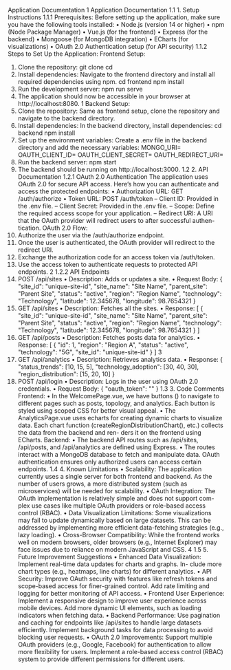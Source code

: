 Application Documentation
1 Application Documentation
1.1 1. Setup Instructions
1.1.1 Prerequisites:
Before setting up the application, make sure you have the following tools installed:
• Node.js (version 14 or higher)
• npm (Node Package Manager)
• Vue.js (for the frontend)
• Express (for the backend)
• Mongoose (for MongoDB integration)
• ECharts (for visualizations)
• OAuth 2.0 Authentication setup (for API security)
1.1.2 Steps to Set Up the Application:
Frontend Setup:
1. Clone the repository:
git clone <repository-url>
cd <repository-directory>
2. Install dependencies: Navigate to the frontend directory and install all required dependencies
using npm.
cd frontend
npm install
3. Run the development server:
npm run serve
4. The application should now be accessible in your browser at http://localhost:8080.
1
Backend Setup:
1. Clone the repository: Same as frontend setup, clone the repository and navigate to the backend
directory.
2. Install dependencies: In the backend directory, install dependencies:
cd backend
npm install
3. Set up the environment variables: Create a .env file in the backend directory and add the
necessary variables:
MONGO_URI=<your-mongodb-connection-string>
OAUTH_CLIENT_ID=<your-oauth-client-id>
OAUTH_CLIENT_SECRET=<your-oauth-client-secret>
OAUTH_REDIRECT_URI=<your-oauth-redirect-uri>
4. Run the backend server:
npm start
5. The backend should be running on http://localhost:3000.
1.2 2. API Documentation
1.2.1 OAuth 2.0 Authentication
The application uses OAuth 2.0 for secure API access. Here’s how you can authenticate and access the
protected endpoints:
• Authorization URL: GET /auth/authorize
• Token URL: POST /auth/token
– Client ID: Provided in the .env file.
– Client Secret: Provided in the .env file.
– Scope: Define the required access scope for your application.
– Redirect URI: A URI that the OAuth provider will redirect users to after successful authen-
tication.
OAuth 2.0 Flow:
1. Authorize the user via the /auth/authorize endpoint.
2. Once the user is authenticated, the OAuth provider will redirect to the redirect URI.
3. Exchange the authorization code for an access token via /auth/token.
4. Use the access token to authenticate requests to protected API endpoints.
2
1.2.2 API Endpoints
1. POST /api/sites
• Description: Adds or updates a site.
• Request Body:
{
"site_id": "unique-site-id",
"site_name": "Site Name",
"parent_site": "Parent Site",
"status": "active",
"region": "Region Name",
"technology": "Technology",
"latitude": 12.345678,
"longitude": 98.7654321
}
2. GET /api/sites
• Description: Fetches all the sites.
• Response:
[
{
"site_id": "unique-site-id",
"site_name": "Site Name",
"parent_site": "Parent Site",
"status": "active",
"region": "Region Name",
"technology": "Technology",
"latitude": 12.345678,
"longitude": 98.7654321
}
]
3. GET /api/posts
• Description: Fetches posts data for analytics.
• Response:
[
{
"id": 1,
"region": "Region A",
"status": "active",
"technology": "5G",
"site_id": "unique-site-id"
}
]
3
4. GET /api/analytics
• Description: Retrieves analytics data.
• Response:
{
"status_trends": [10, 15, 5],
"technology_adoption": [30, 40, 30],
"region_distribution": [15, 20, 10]
}
5. POST /api/login
• Description: Logs in the user using OAuth 2.0 credentials.
• Request Body:
{
"oauth_token": "<access-token>"
}
1.3 3. Code Comments
Frontend:
• In the WelcomePage.vue, we have buttons (<router-link>) to navigate to different pages such as
posts, topology, and analytics. Each button is styled using scoped CSS for better visual appeal.
• The AnalyticsPage.vue uses echarts for creating dynamic charts to visualize data. Each chart
function (createRegionDistributionChart(), etc.) collects the data from the backend and ren-
ders it on the frontend using ECharts.
Backend:
• The backend API routes such as /api/sites, /api/posts, and /api/analytics are defined using
Express.
• The routes interact with a MongoDB database to fetch and manipulate data. OAuth authentication
ensures only authorized users can access certain endpoints.
1.4 4. Known Limitations
• Scalability: The application currently uses a single server for both frontend and backend. As
the number of users grows, a more distributed system (such as microservices) will be needed for
scalability.
• OAuth Integration: The OAuth implementation is relatively simple and does not support com-
plex use cases like multiple OAuth providers or role-based access control (RBAC).
• Data Visualization Limitations: Some visualizations may fail to update dynamically based on
large datasets. This can be addressed by implementing more efficient data-fetching strategies (e.g.,
lazy loading).
• Cross-Browser Compatibility: While the frontend works well on modern browsers, older
browsers (e.g., Internet Explorer) may face issues due to reliance on modern JavaScript and CSS.
4
1.5 5. Future Improvement Suggestions
• Enhanced Data Visualization: Implement real-time data updates for charts and graphs. In-
clude more chart types (e.g., heatmaps, line charts) for different analytics.
• API Security: Improve OAuth security with features like refresh tokens and scope-based access
for finer-grained control. Add rate limiting and logging for better monitoring of API access.
• Frontend User Experience: Implement a responsive design to improve user experience across
mobile devices. Add more dynamic UI elements, such as loading indicators when fetching data.
• Backend Performance: Use pagination and caching for endpoints like /api/sites to handle
large datasets efficiently. Implement background tasks for data processing to avoid blocking user
requests.
• OAuth 2.0 Improvements: Support multiple OAuth providers (e.g., Google, Facebook) for
authentication to allow more flexibility for users. Implement a role-based access control (RBAC)
system to provide different permissions for different users.

